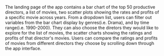 The landing page of the app contains a bar chart of the top 50 productive directors, a list of movies, two scatter plots showing the rates and profits of a specific movie across years. From a dropdown list, users can filter out variables from the bar chart display by genres(i.e. Drama), and by time range(i.e. 1990-2000). They can also choose the diretors they would like to explore for the list of movies, the scatter charts showing the ratings and profits of that director's movies. Users can compare the ratings and profits of movies from different directors they choose by scrolling down through the app interface.

